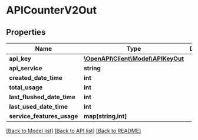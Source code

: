 # APICounterV2Out

## Properties
Name | Type | Description | Notes
------------ | ------------- | ------------- | -------------
**api_key** | [**\OpenAPI\Client\Model\APIKeyOut**](APIKeyOut.md) |  | [optional] 
**api_service** | **string** |  | [optional] 
**created_date_time** | **int** |  | [optional] 
**total_usage** | **int** |  | [optional] 
**last_flushed_date_time** | **int** |  | [optional] 
**last_used_date_time** | **int** |  | [optional] 
**service_features_usage** | **map[string,int]** |  | [optional] 

[[Back to Model list]](../README.md#documentation-for-models) [[Back to API list]](../README.md#documentation-for-api-endpoints) [[Back to README]](../README.md)


